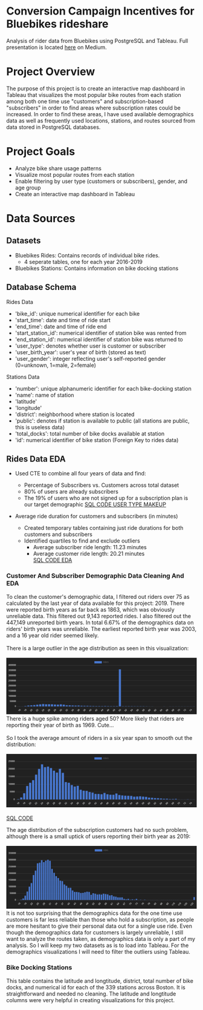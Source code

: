 # Conversion Campaign Incentives for Bluebikes rideshare
Analysis of rider data from Bluebikes using PostgreSQL and Tableau. Full presentation is located [here](https://medium.com/@aklesitz/conversion-campaign-incentives-for-bluebikes-242be42e055) on Medium.

# Project Overview
The purpose of this project is to create an interactive map dashboard in Tableau that visualizes the most popular bike routes from each station among both one time use "customers" and subscription-based "subscribers" in order to find areas where subscription rates could be increased. In order to find these areas, I have used available demographics data as well as frequently used locations, stations, and routes sourced from data stored in PostgreSQL databases.

# Project Goals
* Analyze bike share usage patterns
* Visualize most popular routes from each station
* Enable filtering by user type (customers or subscribers), gender, and age group
* Create an interactive map dashboard in Tableau

# Data Sources
## Datasets
* Bluebikes Rides: Contains records of individual bike rides.
  * 4 seperate tables, one for each year 2016-2019
* Bluebikes Stations: Contains information on bike docking stations

## Database Schema
Rides Data
* 'bike_id': unique numerical identifier for each bike
* 'start_time': date and time of ride start
* 'end_time': date and time of ride end
* 'start_station_id': numerical identifier of station bike was rented from
* 'end_station_id': numerical identifier of station bike was returned to
* 'user_type': denotes whether user is customer or subscriber
* 'user_birth_year': user's year of birth (stored as text)
* 'user_gender': integer reflecting user's self-reported gender (0=unknown, 1=male, 2=female)

Stations Data
* 'number': unique alphanumeric identifier for each bike-docking station
* 'name': name of station
* 'latitude'
* 'longitude'
* 'district': neighborhood where station is located
* 'public': denotes if station is available to public (all stations are public, this is useless data)
* 'total_docks': total number of bike docks available at station
* 'id': numerical identifier of bike station (Foreign Key to rides data)

## Rides Data EDA
* Used CTE to combine all four years of data and find:
  * Percentage of Subscribers vs. Customers across total dataset
  * 80% of users are already subscribers
  * The 19% of users who are not signed up for a subscription plan is our target demographic
[SQL CODE USER TYPE MAKEUP](https://github.com/aklesitz/Bikeshare_Project/blob/main/cust_type_percentage.sql) <br>

* Average ride duration for customers and subscribers (in minutes)
  * Created temporary tables containing just ride durations for both customers and subscribers
  * Identified quartiles to find and exclude outliers 
    * Average subscriber ride length: 11.23 minutes
    * Average customer ride length: 20.21 minutes <br>
[SQL CODE EDA](https://github.com/aklesitz/Bikeshare_Project/blob/main/sub_cust_avg_duration.sql) <br>


### Customer And Subscriber Demographic Data Cleaning And EDA
To clean the customer's demographic data, I filtered out riders over 75 as calculated by the last year of data available for this project: 2019. There were reported birth years as far back as 1863, which was obviously unreliable data. This filtered out 9,143 reported rides. I also filtered out the 447,149 unreported birth years. In total 6.67% of the demographics data on riders' birth years was unreliable. The earliest reported birth year was 2003, and a 16 year old rider seemed likely.  <br><br>
There is a large outlier in the age distribution as seen in this visualization: <br><br>
![Age Distribution](Visualizations/customer_age_viz.png) <br>
There is a huge spike among riders aged 50? More likely that riders are reporting their year of birth as 1969. Cute... <br><br>
So I took the average amount of riders in a six year span to smooth out the distribution: <br><br>
![Age Distribution Cleaned](Visualizations/customer_age_viz_cleaned.png) <br><br>
[SQL CODE](https://github.com/aklesitz/Bikeshare_Project/blob/main/bluebikes_customer_demographics.sql) <br>

The age distribution of the subscription customers had no such problem, although there is a small uptick of users reporting their birth year as 2019: <br><br>
![Age Distribution](Visualizations/subscriber_age_viz.png) <br>
It is not too surprising that the demographics data for the one time use customers is far less reliable than those who hold a subscription, as people are more hesitant to give their personal data out for a single use ride. Even though the demographics data for customers is largely unreliable, I still want to analyze the routes taken, as demographics data is only a part of my analysis. So I will keep my two datasets as is to load into Tableau. For the demographics visualizations I will need to filter the outliers using Tableau.




### Bike Docking Stations
This table contains the latitude and longtitude, district, total number of bike docks, and numerical id for each of the 339 stations across Boston. It is straightforward and needed no cleaning. The latitude and longtitude columns were very helpful in creating visualizations for this project.


